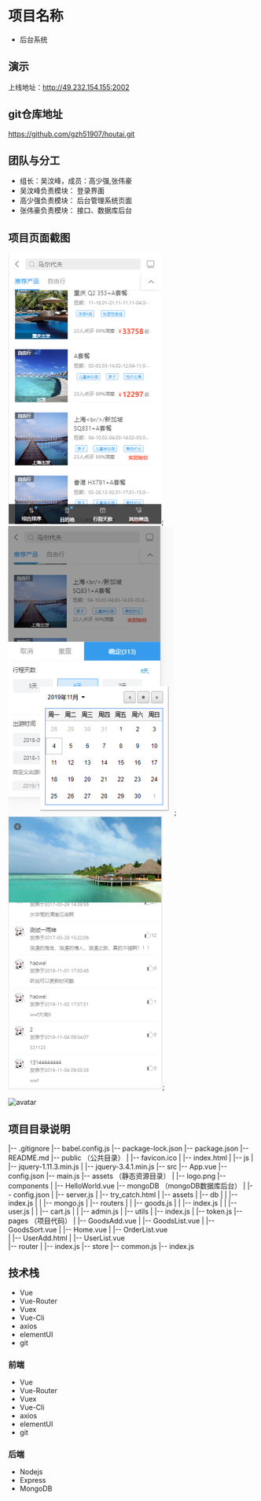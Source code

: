 # 项目名称
* 后台系统

## 演示
上线地址：http://49.232.154.155:2002

## git仓库地址
https://github.com/gzh51907/houtai.git

## 团队与分工
* 组长：吴汶峰，成员：高少强,张伟豪
* 吴汶峰负责模块： 登录界面
* 高少强负责模块： 后台管理系统页面
* 张伟豪负责模块： 接口、数据库后台

## 项目页面截图
![avatar](/img/1.png);
![avatar](/img/2.png);
![avatar](/img/3.png);

![avatar](/img/5.png)



## 项目目录说明
|-- .gitignore
    |-- babel.config.js
    |-- package-lock.json
    |-- package.json
    |-- README.md
    |-- public  （公共目录）
    |   |-- favicon.ico
    |   |-- index.html
    |   |-- js
    |       |-- jquery-1.11.3.min.js
    |       |-- jquery-3.4.1.min.js
    |-- src
        |-- App.vue
        |-- config.json
        |-- main.js
        |-- assets （静态资源目录）
        |   |-- logo.png
        |-- components
        |   |-- HelloWorld.vue
        |-- mongoDB （mongoDB数据库后台）
        |   |-- config.json
        |   |-- server.js
        |   |-- try_catch.html
        |   |-- assets
        |   |-- db
        |   |   |-- index.js
        |   |   |-- mongo.js
        |   |-- routers
        |   |   |-- goods.js
        |   |   |-- index.js
        |   |   |-- user.js
        |   |   |-- cart.js
        |   |   |-- admin.js
        |   |-- utils
        |       |-- index.js
        |       |-- token.js
        |-- pages （项目代码）
        |   |-- GoodsAdd.vue
        |   |-- GoodsList.vue
        |   |-- GoodsSort.vue
        |   |-- Home.vue
        |   |-- OrderList.vue  
        |   |-- UserAdd.html
        |   |-- UserList.vue  
        |-- router 
        |   |-- index.js
        |-- store
            |-- common.js
            |-- index.js
## 技术栈
* Vue
* Vue-Router
* Vuex
* Vue-Cli
* axios
* elementUI
* git
### 前端
* Vue
* Vue-Router
* Vuex
* Vue-Cli
* axios
* elementUI
* git

### 后端
* Nodejs
* Express
* MongoDB
  